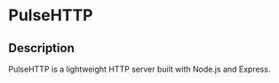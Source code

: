 # PulseHTTP

## Description

PulseHTTP is a lightweight HTTP server built with Node.js and Express.


